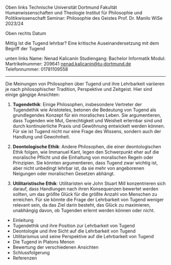 Oben links
Technische Universität Dortmund
Fakultät Humanwissenschaften und Theologie
Institut für Philosophie und Politikwissenschaft
Seminar: Philosophie des Geistes
Prof. Dr. Manilo
WiSe 2023/24

Oben rechts 
Datum

Mittig
Ist die Tugend lehrbar?
Eine kritische Auseinandersetzung mit dem Begriff der Tugend


unten links
Name: Nenad Kalicanin
Studiengang: Bachelor Informatik
Modul: 
Martrikelnummer: 209641
nenad.kalicanin@tu-dortmund.de
Telefonnummer: 01781109558

---


Die Meinungen von Philosophen über Tugend und ihre Lehrbarkeit variieren je nach philosophischer Tradition, Perspektive und Zeitgeist. Hier sind einige gängige Ansichten:

1. **Tugendethik**: Einige Philosophen, insbesondere Vertreter der Tugendethik wie Aristoteles, betonen die Bedeutung von Tugend als grundlegendes Konzept für ein moralisches Leben. Sie argumentieren, dass Tugenden wie Mut, Gerechtigkeit und Weisheit erlernbar sind und durch kontinuierliche Praxis und Gewöhnung entwickelt werden können. Für sie ist Tugend nicht nur eine Frage des Wissens, sondern auch der Handlung und Gewohnheit.

2. **Deontologische Ethik**: Andere Philosophen, die einer deontologischen Ethik folgen, wie Immanuel Kant, legen den Schwerpunkt eher auf die moralische Pflicht und die Einhaltung von moralischen Regeln oder Prinzipien. Sie könnten argumentieren, dass Tugend zwar wichtig ist, aber nicht unbedingt lehrbar ist, da sie mehr von angeborenen Neigungen oder moralischen Gesetzen abhängt.

3. **Utilitaristische Ethik**: Utilitaristen wie John Stuart Mill konzentrieren sich darauf, dass Handlungen nach ihren Konsequenzen bewertet werden sollten, um das größte Glück für die größte Anzahl von Menschen zu erreichen. Für sie könnte die Frage der Lehrbarkeit von Tugend weniger relevant sein, da das Ziel darin besteht, das Glück zu maximieren, unabhängig davon, ob Tugenden erlernt werden können oder nicht.


- Einleitung
- Tugendethik und ihre Position zur Lehrbarkeit von Tugend
- Deontologie und ihre Sicht auf die Lehrbarkeit von Tugend
- Utilitarismus und seine Perspektive auf die Lehrbarkeit von Tugend
- Die Tugend in Platons Menon
- Bewertung der verschiedenen Ansichten
- Schlussfolgerung
- Referenzen